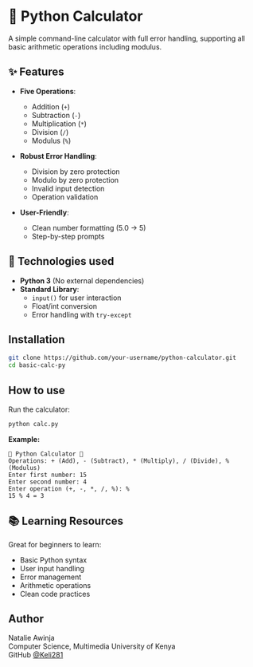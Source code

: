 # 🧮 Python Calculator

A simple command-line calculator with full error handling, supporting all basic arithmetic operations including modulus.

## ✨ Features

- **Five Operations**:
  - Addition (`+`)
  - Subtraction (`-`)
  - Multiplication (`*`)
  - Division (`/`)
  - Modulus (`%`)
  
- **Robust Error Handling**:
  - Division by zero protection
  - Modulo by zero protection
  - Invalid input detection
  - Operation validation

- **User-Friendly**:
  - Clean number formatting (5.0 → 5)
  - Step-by-step prompts

## 🚀 Technologies used
- **Python 3** (No external dependencies)
- **Standard Library**:
  - `input()` for user interaction
  - Float/int conversion
  - Error handling with `try-except`

## Installation
```bash
git clone https://github.com/your-username/python-calculator.git
cd basic-calc-py
```

## How to use

Run the calculator: 
```bash
python calc.py
```

**Example:**
```
🧮 Python Calculator 🧮
Operations: + (Add), - (Subtract), * (Multiply), / (Divide), % (Modulus)
Enter first number: 15
Enter second number: 4
Enter operation (+, -, *, /, %): %
15 % 4 = 3
```

## 📚 Learning Resources

Great for beginners to learn:
- Basic Python syntax
- User input handling
- Error management
- Arithmetic operations
- Clean code practices

## Author

Natalie Awinja  
Computer Science, Multimedia University of Kenya  
GitHub [@Keli281](https://github.com/Keli281)